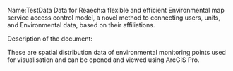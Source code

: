 Name:TestData
Data for Reaech:a flexible and efficient Environmental map service access control model, a novel method to connecting users, units, and Environmental data, based on their affiliations.

Description of the document: 

These are spatial distribution data of environmental monitoring points used for visualisation and can be opened and viewed using ArcGIS Pro.
